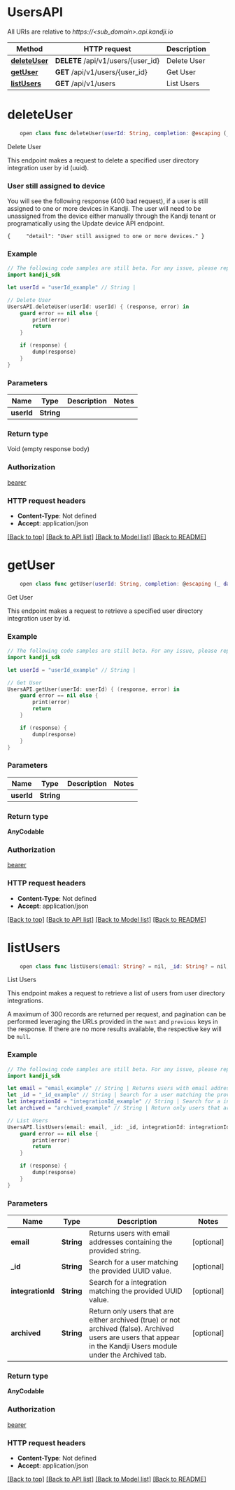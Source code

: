 # UsersAPI

All URIs are relative to *https://<sub_domain>.api.kandji.io*

Method | HTTP request | Description
------------- | ------------- | -------------
[**deleteUser**](UsersAPI.md#deleteuser) | **DELETE** /api/v1/users/{user_id} | Delete User
[**getUser**](UsersAPI.md#getuser) | **GET** /api/v1/users/{user_id} | Get User
[**listUsers**](UsersAPI.md#listusers) | **GET** /api/v1/users | List Users


# **deleteUser**
```swift
    open class func deleteUser(userId: String, completion: @escaping (_ data: Void?, _ error: Error?) -> Void)
```

Delete User

<p>This endpoint makes a request to delete a specified user directory integration user by id (uuid).</p> <h3 id=&quot;user-still-assigned-to-device&quot;>User still assigned to device</h3> <p>You will see the following response (400 bad request), if a user is still assigned to one or more devices in Kandji. The user will need to be unassigned from the device either manually through the Kandji tenant or programatically using the Update device API endpoint.</p> <pre class=&quot;click-to-expand-wrapper is-snippet-wrapper&quot;><code class=&quot;language-json&quot;>{     &quot;detail&quot;: &quot;User still assigned to one or more devices.&quot; }  </code></pre>

### Example
```swift
// The following code samples are still beta. For any issue, please report via http://github.com/OpenAPITools/openapi-generator/issues/new
import kandji_sdk

let userId = "userId_example" // String | 

// Delete User
UsersAPI.deleteUser(userId: userId) { (response, error) in
    guard error == nil else {
        print(error)
        return
    }

    if (response) {
        dump(response)
    }
}
```

### Parameters

Name | Type | Description  | Notes
------------- | ------------- | ------------- | -------------
 **userId** | **String** |  | 

### Return type

Void (empty response body)

### Authorization

[bearer](../README.md#bearer)

### HTTP request headers

 - **Content-Type**: Not defined
 - **Accept**: application/json

[[Back to top]](#) [[Back to API list]](../README.md#documentation-for-api-endpoints) [[Back to Model list]](../README.md#documentation-for-models) [[Back to README]](../README.md)

# **getUser**
```swift
    open class func getUser(userId: String, completion: @escaping (_ data: AnyCodable?, _ error: Error?) -> Void)
```

Get User

This endpoint makes a request to retrieve a specified user directory integration user by id.

### Example
```swift
// The following code samples are still beta. For any issue, please report via http://github.com/OpenAPITools/openapi-generator/issues/new
import kandji_sdk

let userId = "userId_example" // String | 

// Get User
UsersAPI.getUser(userId: userId) { (response, error) in
    guard error == nil else {
        print(error)
        return
    }

    if (response) {
        dump(response)
    }
}
```

### Parameters

Name | Type | Description  | Notes
------------- | ------------- | ------------- | -------------
 **userId** | **String** |  | 

### Return type

**AnyCodable**

### Authorization

[bearer](../README.md#bearer)

### HTTP request headers

 - **Content-Type**: Not defined
 - **Accept**: application/json

[[Back to top]](#) [[Back to API list]](../README.md#documentation-for-api-endpoints) [[Back to Model list]](../README.md#documentation-for-models) [[Back to README]](../README.md)

# **listUsers**
```swift
    open class func listUsers(email: String? = nil, _id: String? = nil, integrationId: String? = nil, archived: String? = nil, completion: @escaping (_ data: AnyCodable?, _ error: Error?) -> Void)
```

List Users

<p>This endpoint makes a request to retrieve a list of users from user directory integrations.</p> <p>A maximum of 300 records are returned per request, and pagination can be performed leveraging the URLs provided in the <code>next</code> and <code>previous</code> keys in the response. If there are no more results available, the respective key will be <code>null</code>.</p>

### Example
```swift
// The following code samples are still beta. For any issue, please report via http://github.com/OpenAPITools/openapi-generator/issues/new
import kandji_sdk

let email = "email_example" // String | Returns users with email addresses containing the provided string. (optional)
let _id = "_id_example" // String | Search for a user matching the provided UUID value. (optional)
let integrationId = "integrationId_example" // String | Search for a integration matching the provided UUID value. (optional)
let archived = "archived_example" // String | Return only users that are either archived (true) or not archived (false). Archived users are users that appear in the Kandji Users module under the Archived tab. (optional)

// List Users
UsersAPI.listUsers(email: email, _id: _id, integrationId: integrationId, archived: archived) { (response, error) in
    guard error == nil else {
        print(error)
        return
    }

    if (response) {
        dump(response)
    }
}
```

### Parameters

Name | Type | Description  | Notes
------------- | ------------- | ------------- | -------------
 **email** | **String** | Returns users with email addresses containing the provided string. | [optional] 
 **_id** | **String** | Search for a user matching the provided UUID value. | [optional] 
 **integrationId** | **String** | Search for a integration matching the provided UUID value. | [optional] 
 **archived** | **String** | Return only users that are either archived (true) or not archived (false). Archived users are users that appear in the Kandji Users module under the Archived tab. | [optional] 

### Return type

**AnyCodable**

### Authorization

[bearer](../README.md#bearer)

### HTTP request headers

 - **Content-Type**: Not defined
 - **Accept**: application/json

[[Back to top]](#) [[Back to API list]](../README.md#documentation-for-api-endpoints) [[Back to Model list]](../README.md#documentation-for-models) [[Back to README]](../README.md)

